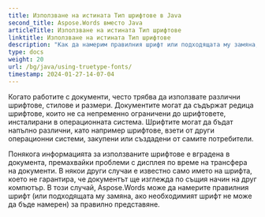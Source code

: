 ```yaml
---
title: Използване на истината Тип шрифтове в Java
second_title: Aspose.Words вместо Java
articleTitle: Използване на истината Тип шрифтове
linktitle: Използване на истината Тип шрифтове
description: "Как да намерим правилния шрифт или подходящата му замяна, ако не може да бъде намерен необходимият шрифт, за да бъде използван правилният превод Aspose.Words вместо Java."
type: docs
weight: 20
url: /bg/java/using-truetype-fonts/
timestamp: 2024-01-27-14-07-04
---
```


Когато работите с документи, често трябва да използвате различни шрифтове, стилове и размери. Документите могат да съдържат редица шрифтове, които не са непременно ограничени до шрифтовете, инсталирани в операционната система. Шрифтите могат да бъдат напълно различни, като например шрифтове, взети от други операционни системи, закупени или създадени от самите потребители.

Понякога информацията за използваните шрифтове е вградена в документа, премахвайки проблеми с дисплея по време на трансфера на документи. В някои други случаи е известно само името на шрифта, което не гарантира, че документът ще изглежда по същия начин на друг компютър. В този случай, Aspose.Words може да намерите правилния шрифт (или подходящата му замяна, ако необходимият шрифт не може да бъде намерен) за правилно представяне.
